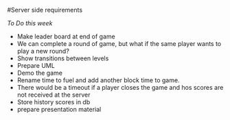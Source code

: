 #Server side requirements

*To Do this week*


* Make leader board at end of game
* We can complete a round of game, but what if the same player wants to play a new round?
* Show transitions between levels
* Prepare UML
* Demo the game
* Rename time to fuel and add another block time to game.
* There would be a timeout if a player closes the game and hos scores are not received at the server
* Store history scores in db
* prepare presentation material
